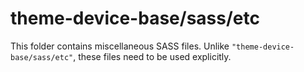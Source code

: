 # theme-device-base/sass/etc

This folder contains miscellaneous SASS files. Unlike `"theme-device-base/sass/etc"`, these files
need to be used explicitly.
